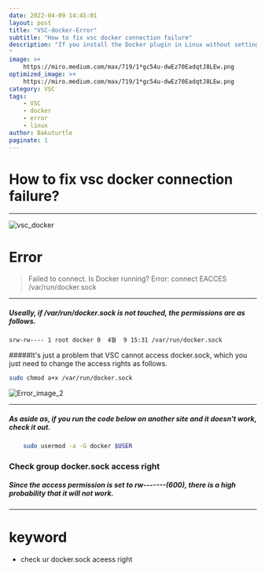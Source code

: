```yaml
---
date: 2022-04-09 14:45:01
layout: post
title: "VSC-docker-Error"
subtitle: "How to fix vsc docker connection failure"
description: "If you install the Docker plugin in Linux without setting anything, the connection will fail.
"
image: >+
    https://miro.medium.com/max/719/1*gc54u-dwEz70EadqtJ8LEw.png
optimized_image: >+
    https://miro.medium.com/max/719/1*gc54u-dwEz70EadqtJ8LEw.png
category: VSC
tags:
    - VSC
    - docker
    - error
    - linux
author: Bakuturtle
paginate: 1
---
```


# How to fix vsc docker connection failure?
***
![vsc_docker](https://miro.medium.com/max/719/1*gc54u-dwEz70EadqtJ8LEw.png)

# Error 

>Failed to connect. Is Docker running?
    Error: connect EACCES /var/run/docker.sock


---

##### Useally, if /var/run/docker.sock is not touched, the permissions are as follows.

```bash
srw-rw---- 1 root docker 0  4월  9 15:31 /var/run/docker.sock
```
#####It's just a problem that VSC cannot access docker.sock, which you just need to change the access rights as follows.



```bash
sudo chmod a+x /var/run/docker.sock
```
![Error_image_2](https://camo.githubusercontent.com/d435d7e9319e6bb37daebdf61cc7a8ed16acb820f63d1da9eafbdca3a54a7ea2/68747470733a2f2f692e6962622e636f2f317157665150502f323032322d30342d30392d32302d32352d30312e706e67)

---



##### As aside as, if you run the code below on another site and it doesn't work, check it out.

```bash
    sudo usermod -a -G docker $USER
```
### Check group docker.sock access right

##### Since the access permission is set to rw-------(600), there is a high probability that it will not work.

---


# keyword 

* check ur docker.sock aceess right